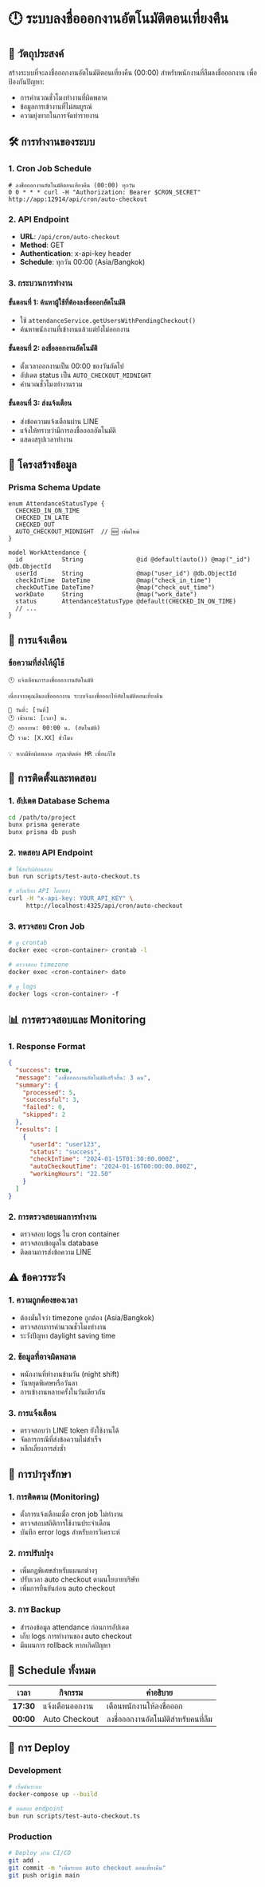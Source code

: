 # 🕛 ระบบลงชื่อออกงานอัตโนมัติตอนเที่ยงคืน

## 🎯 วัตถุประสงค์

สร้างระบบที่จะลงชื่อออกงานอัตโนมัติตอนเที่ยงคืน (00:00) สำหรับพนักงานที่ลืมลงชื่อออกงาน เพื่อป้องกันปัญหา:
- การคำนวณชั่วโมงทำงานที่ผิดพลาด
- ข้อมูลการเข้างานที่ไม่สมบูรณ์
- ความยุ่งยากในการจัดทำรายงาน

## 🛠️ การทำงานของระบบ

### 1. Cron Job Schedule
```cron
# ลงชื่อออกงานอัตโนมัติตอนเที่ยงคืน (00:00) ทุกวัน
0 0 * * * curl -H "Authorization: Bearer $CRON_SECRET" http://app:12914/api/cron/auto-checkout
```

### 2. API Endpoint
- **URL**: `/api/cron/auto-checkout`
- **Method**: GET
- **Authentication**: x-api-key header
- **Schedule**: ทุกวัน 00:00 (Asia/Bangkok)

### 3. กระบวนการทำงาน

#### ขั้นตอนที่ 1: ค้นหาผู้ใช้ที่ต้องลงชื่อออกอัตโนมัติ
- ใช้ `attendanceService.getUsersWithPendingCheckout()`
- ค้นหาพนักงานที่เข้างานแล้วแต่ยังไม่ออกงาน

#### ขั้นตอนที่ 2: ลงชื่อออกงานอัตโนมัติ
- ตั้งเวลาออกงานเป็น 00:00 ของวันถัดไป
- อัปเดต status เป็น `AUTO_CHECKOUT_MIDNIGHT`
- คำนวณชั่วโมงทำงานรวม

#### ขั้นตอนที่ 3: ส่งแจ้งเตือน
- ส่งข้อความแจ้งเตือนผ่าน LINE
- แจ้งให้ทราบว่ามีการลงชื่อออกอัตโนมัติ
- แสดงสรุปเวลาทำงาน

## 💾 โครงสร้างข้อมูล

### Prisma Schema Update
```prisma
enum AttendanceStatusType {
  CHECKED_IN_ON_TIME
  CHECKED_IN_LATE
  CHECKED_OUT
  AUTO_CHECKOUT_MIDNIGHT  // 🆕 เพิ่มใหม่
}

model WorkAttendance {
  id           String               @id @default(auto()) @map("_id") @db.ObjectId
  userId       String               @map("user_id") @db.ObjectId
  checkInTime  DateTime             @map("check_in_time")
  checkOutTime DateTime?            @map("check_out_time")
  workDate     String               @map("work_date")
  status       AttendanceStatusType @default(CHECKED_IN_ON_TIME)
  // ...
}
```

## 📱 การแจ้งเตือน

### ข้อความที่ส่งให้ผู้ใช้
```
🕛 แจ้งเตือนการลงชื่อออกงานอัตโนมัติ

เนื่องจากคุณลืมลงชื่อออกงาน ระบบจึงลงชื่อออกให้อัตโนมัติตอนเที่ยงคืน

📅 วันที่: [วันที่]
🕐 เข้างาน: [เวลา] น.
🕛 ออกงาน: 00:00 น. (อัตโนมัติ)
⏱️ รวม: [X.XX] ชั่วโมง

💡 หากมีข้อผิดพลาด กรุณาติดต่อ HR เพื่อแก้ไข
```

## 🔧 การติดตั้งและทดสอบ

### 1. อัปเดต Database Schema
```bash
cd /path/to/project
bunx prisma generate
bunx prisma db push
```

### 2. ทดสอบ API Endpoint
```bash
# ใช้สคริปต์ทดสอบ
bun run scripts/test-auto-checkout.ts

# หรือเรียก API โดยตรง
curl -H "x-api-key: YOUR_API_KEY" \
     http://localhost:4325/api/cron/auto-checkout
```

### 3. ตรวจสอบ Cron Job
```bash
# ดู crontab
docker exec <cron-container> crontab -l

# ตรวจสอบ timezone
docker exec <cron-container> date

# ดู logs
docker logs <cron-container> -f
```

## 📊 การตรวจสอบและ Monitoring

### 1. Response Format
```json
{
  "success": true,
  "message": "ลงชื่อออกงานอัตโนมัติเสร็จสิ้น: 3 คน",
  "summary": {
    "processed": 5,
    "successful": 3,
    "failed": 0,
    "skipped": 2
  },
  "results": [
    {
      "userId": "user123",
      "status": "success",
      "checkInTime": "2024-01-15T01:30:00.000Z",
      "autoCheckoutTime": "2024-01-16T00:00:00.000Z",
      "workingHours": "22.50"
    }
  ]
}
```

### 2. การตรวจสอบผลการทำงาน
- ตรวจสอบ logs ใน cron container
- ตรวจสอบข้อมูลใน database
- ติดตามการส่งข้อความ LINE

## ⚠️ ข้อควรระวัง

### 1. ความถูกต้องของเวลา
- ต้องมั่นใจว่า timezone ถูกต้อง (Asia/Bangkok)
- ตรวจสอบการคำนวณชั่วโมงทำงาน
- ระวังปัญหา daylight saving time

### 2. ข้อมูลที่อาจผิดพลาด
- พนักงานที่ทำงานข้ามวัน (night shift)
- วันหยุดพิเศษหรือวันลา
- การเข้างานหลายครั้งในวันเดียวกัน

### 3. การแจ้งเตือน
- ตรวจสอบว่า LINE token ยังใช้งานได้
- จัดการกรณีที่ส่งข้อความไม่สำเร็จ
- หลีกเลี่ยงการส่งซ้ำ

## 🔄 การบำรุงรักษา

### 1. การติดตาม (Monitoring)
- ตั้งการแจ้งเตือนเมื่อ cron job ไม่ทำงาน
- ตรวจสอบสถิติการใช้งานประจำเดือน
- บันทึก error logs สำหรับการวิเคราะห์

### 2. การปรับปรุง
- เพิ่มกฎพิเศษสำหรับแผนกต่างๆ
- ปรับเวลา auto checkout ตามนโยบายบริษัท
- เพิ่มการยืนยันก่อน auto checkout

### 3. การ Backup
- สำรองข้อมูล attendance ก่อนการอัปเดต
- เก็บ logs การทำงานของ auto checkout
- มีแผนการ rollback หากเกิดปัญหา

## 📅 Schedule ทั้งหมด

| เวลา | กิจกรรม | คำอธิบาย |
|------|---------|----------|
| **17:30** | แจ้งเตือนออกงาน | เตือนพนักงานให้ลงชื่อออก |
| **00:00** | Auto Checkout | ลงชื่อออกงานอัตโนมัติสำหรับคนที่ลืม |

## 🚀 การ Deploy

### Development
```bash
# เริ่มต้นระบบ
docker-compose up --build

# ทดสอบ endpoint
bun run scripts/test-auto-checkout.ts
```

### Production
```bash
# Deploy ผ่าน CI/CD
git add .
git commit -m "เพิ่มระบบ auto checkout ตอนเที่ยงคืน"
git push origin main
```
